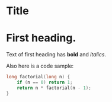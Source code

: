 Title
===
# First heading.
Text of first heading has **bold** and _italics_.

Also here is a code sample:
``` c
long factorial(long n) {
    if (n == 0) return 1;
    return n * factorial(n - 1);
}
```

